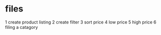 # files

1 create product listing 
2 create filter
3 sort price
4 low price 
5 high price
6 filing a catagory

